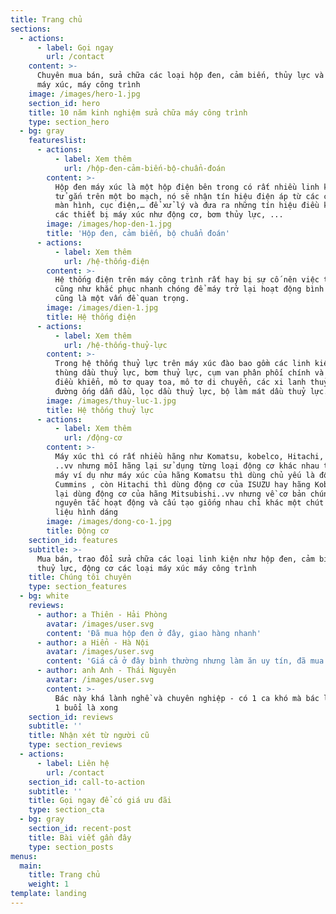 ```yaml
---
title: Trang chủ
sections:
  - actions:
      - label: Gọi ngay
        url: /contact
    content: >-
      Chuyên mua bán, sửa chữa các loại hộp đen, cảm biến, thủy lực và động cơ
      máy xúc, máy công trình
    image: /images/hero-1.jpg
    section_id: hero
    title: 10 năm kinh nghiệm sửa chữa máy công trình
    type: section_hero
  - bg: gray
    featureslist:
      - actions:
          - label: Xem thêm
            url: /hộp-đen-cảm-biến-bộ-chuẩn-đoán
        content: >-
          Hộp đen máy xúc là một hộp điện bên trong có rất nhiều linh kiện điện
          tử gắn trên một bo mạch, nó sẽ nhận tín hiệu điện áp từ các cảm biến,
          màn hình, cục điện,… để xử lý và đưa ra những tín hiệu điều khiển đến
          các thiết bị máy xúc như động cơ, bơm thủy lực, ...
        image: /images/hop-den-1.jpg
        title: 'Hộp đen, cảm biến, bộ chuẩn đoán'
      - actions:
          - label: Xem thêm
            url: /hệ-thống-điện
        content: >-
          Hệ thống điện trên máy công trình rất hay bị sự cố nên việc tìm hiểu
          cũng như khắc phục nhanh chóng để máy trở lại hoạt động bình thường
          cũng là một vấn đề quan trọng.
        image: /images/dien-1.jpg
        title: Hệ thống điện
      - actions:
          - label: Xem thêm
            url: /hệ-thống-thuỷ-lực
        content: >-
          Trong hệ thống thuỷ lực trên máy xúc đào bao gồm các linh kiện sau:
          thùng dầu thuỷ lực, bơm thuỷ lực, cụm van phân phối chính và các van
          điều khiển, mô tơ quay toa, mô tơ di chuyển, các xi lanh thuỷ lực,
          đường ống dẫn dầu, lọc dầu thuỷ lực, bộ làm mát dầu thuỷ lực.
        image: /images/thuy-luc-1.jpg
        title: Hệ thống thuỷ lực
      - actions:
          - label: Xem thêm
            url: /động-cơ
        content: >-
          Máy xúc thì có rất nhiều hãng như Komatsu, kobelco, Hitachi, Doosan
          ..vv nhưng mỗi hãng lại sử dụng từng loại động cơ khác nhau từng loại
          máy ví dụ như máy xúc của hãng Komatsu thì dùng chủ yếu là động cơ của
          Cummins , còn Hitachi thì dùng động cơ của ISUZU hay hãng Kobelco thì
          lại dùng động cơ của hãng Mitsubishi..vv nhưng về cơ bản chúng đều có
          nguyên tắc hoạt động và cấu tạo giống nhau chỉ khác một chút về chất
          liệu hình dáng
        image: /images/dong-co-1.jpg
        title: Động cơ
    section_id: features
    subtitle: >-
      Mua bán, trao đổi sửa chữa các loại linh kiện như hộp đen, cảm biến, điện,
      thuỷ lực, động cơ các loại máy xúc máy công trình
    title: Chúng tôi chuyên
    type: section_features
  - bg: white
    reviews:
      - author: a Thiên - Hải Phòng
        avatar: /images/user.svg
        content: 'Đã mua hộp đen ở đây, giao hàng nhanh'
      - author: a Hiển - Hà Nội
        avatar: /images/user.svg
        content: 'Giá cả ở đây bình thường nhưng làm ăn uy tín, đã mua 3 lần'
      - author: anh Anh - Thái Nguyên
        avatar: /images/user.svg
        content: >-
          Bác này khá lành nghề và chuyên nghiệp - có 1 ca khó mà bác làm trong
          1 buổi là xong
    section_id: reviews
    subtitle: ''
    title: Nhận xét từ người cũ
    type: section_reviews
  - actions:
      - label: Liên hệ
        url: /contact
    section_id: call-to-action
    subtitle: ''
    title: Gọi ngay để có giá ưu đãi
    type: section_cta
  - bg: gray
    section_id: recent-post
    title: Bài viết gần đây
    type: section_posts
menus:
  main:
    title: Trang chủ
    weight: 1
template: landing
---
```


